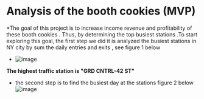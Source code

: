 # Analysis of the booth cookies (MVP)
*The goal of this project is to increase income  revenue and profitability of these booth cookies . Thus, by determining the top busiest stations .To start exploring this goal, the first step we did it is analyzed the busiest stations in NY city by sum the daily entries and exits , see figure 1 below 
* ![image](https://user-images.githubusercontent.com/67028272/136674510-42a0d18d-c71f-46e6-b705-f399fa43ef1c.png)

__The highest traffic station is "GRD CNTRL-42 ST"__

* the second step is to find the busiest day at the stations figure 2 below
![image](https://user-images.githubusercontent.com/67028272/136674577-8babfc77-f937-4962-9cd5-4df7cc543b8c.png)

